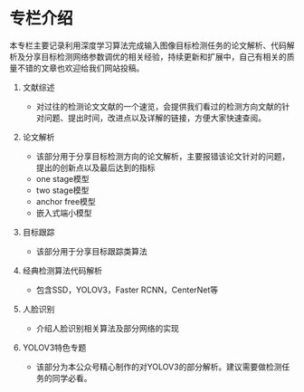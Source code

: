 # 专栏介绍

本专栏主要记录利用深度学习算法完成输入图像目标检测任务的论文解析、代码解析及分享目标检测网络参数调优的相关经验，持续更新和扩展中，自己有相关的质量不错的文章也欢迎给我们网站投稿。  

1. 文献综述
    - 对过往的检测论文文献的一个速览，会提供我们看过的检测方向文献的针对问题、提出时间，改进点以及详解的链接，方便大家快速查阅。

2. 论文解析  
    - 该部分用于分享目标检测方向的论文解析，主要报错该论文针对的问题，提出的创新点以及最后达到的指标
    - one stage模型
    - two stage模型
    - anchor free模型
    - 嵌入式端小模型  

3. 目标跟踪    
   
    - 该部分用于分享目标跟踪类算法

4. 经典检测算法代码解析
    - 包含SSD，YOLOV3，Faster RCNN，CenterNet等
5. 人脸识别  
    - 介绍人脸识别相关算法及部分网络的实现
6. YOLOV3特色专题  
    - 该部分为本公众号精心制作的对YOLOV3的部分解析。建议需要做检测任务的同学必看。
